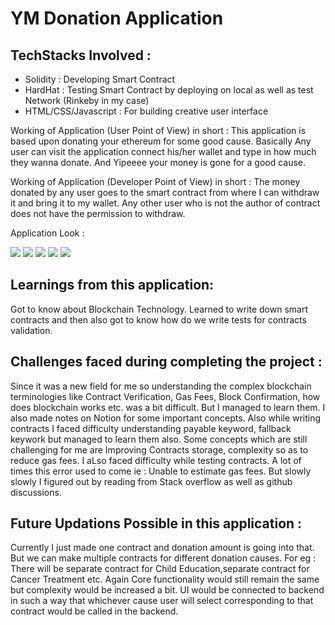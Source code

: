 <h1> YM Donation Application </h1>
<h2> TechStacks Involved :  </h2>
<ul>
  <li> Solidity : Developing Smart Contract
   <li> HardHat : Testing Smart Contract by deploying on local as well as test Network (Rinkeby in my case)
     <li> HTML/CSS/Javascript : For building creative user interface
  </ul>

<p> Working of Application (User Point of View) in short : This application is based upon donating your ethereum for some good cause. Basically Any user can visit the application connect his/her wallet and type in how much they wanna donate. And Yipeeee your money is gone for a good cause. </p>

<p> Working of Application (Developer Point of View) in short : The money donated by any user goes to the smart contract from where I can withdraw it and bring it to my wallet. Any other user who is not the author of contract does not have the permission to withdraw. </p>

<p> Application Look :  </p>
<img src = "https://user-images.githubusercontent.com/67051799/173234214-e7f8e808-8edb-4f27-ae6c-dc39972f9e51.png" />
<img src="https://user-images.githubusercontent.com/67051799/173234220-5898423f-f2ee-4a29-bfc4-0dfebd6c5d52.png" />
<img src="https://user-images.githubusercontent.com/67051799/173234222-c5dd9d5d-0e29-4c47-bd19-fe1cf7d078b3.png" />
<img src="https://user-images.githubusercontent.com/67051799/173234225-d3a441af-2d1c-4cb5-b8bd-633afe03146c.png)" />
<img src="https://user-images.githubusercontent.com/67051799/173234226-d9c809cf-3885-42b4-9840-96a1d3cbb0f3.png" />

<h2> Learnings from this application: </h2>

<p>Got to know about Blockchain Technology. Learned to write down smart contracts and then also got to know how do we write tests for contracts validation. </p>

  <h2> Challenges faced during completing the project : </h2>
  
  <p>Since it was a new field for me so understanding the complex blockchain terminologies like Contract Verification, Gas Fees, Block Confirmation, how does blockchain works etc. was a bit difficult. But I managed to learn them. I also made notes on Notion for some important concepts. Also while writing contracts I faced difficulty understanding payable keyword, fallback keywork but managed to learn them also. Some concepts which are still challenging for me are Improving Contracts storage, complexity so as to reduce gas fees. I aLso faced difficulty while testing contracts. A lot of times this error used to come ie : Unable to estimate gas fees. But slowly slowly I figured out by reading from Stack overflow as well as github discussions. </p>
 
<h2> Future Updations Possible in this application : </h2>

<p>Currently I just made one contract and donation amount is going into that. But we can make multiple contracts for different donation causes. For eg : There will be separate contract for Child Education,separate contract for Cancer Treatment etc. Again Core functionality would still remain the same but complexity would be increased a bit. UI would be connected to backend in such a way that whichever cause user will select corresponding to that contract would be called in the backend. </p>
